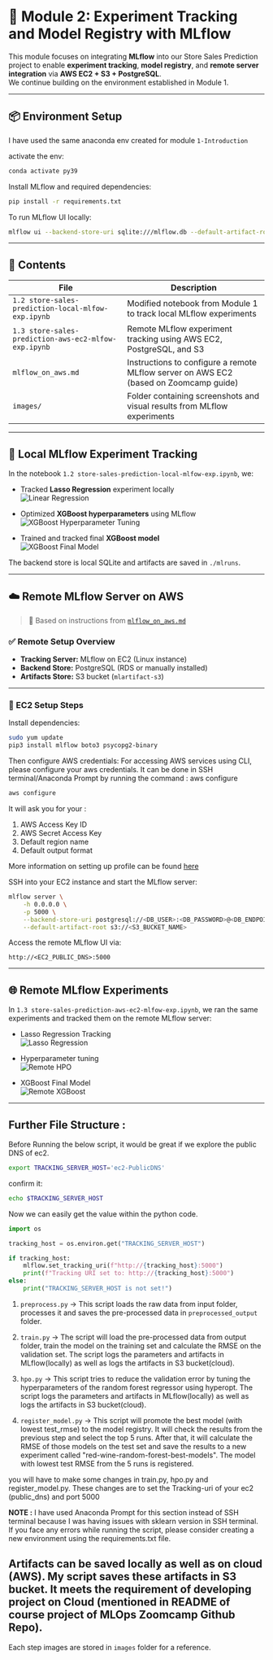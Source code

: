 # 🧪 Module 2: Experiment Tracking and Model Registry with MLflow

This module focuses on integrating **MLflow** into our Store Sales Prediction project to enable **experiment tracking**, **model registry**, and **remote server integration** via **AWS EC2 + S3 + PostgreSQL**.  
We continue building on the environment established in Module 1.

---

## 📦 Environment Setup

I have used the same anaconda env created for module `1-Introduction`

activate the env:
```bash
conda activate py39
```

Install MLflow and required dependencies:
```bash
pip install -r requirements.txt
```

To run MLflow UI locally:

```bash
mlflow ui --backend-store-uri sqlite:///mlflow.db --default-artifact-root ./mlruns
```

---

## 📘 Contents

| File | Description |
|------|-------------|
| `1.2 store-sales-prediction-local-mlfow-exp.ipynb` | Modified notebook from Module 1 to track local MLflow experiments |
| `1.3 store-sales-prediction-aws-ec2-mlfow-exp.ipynb` | Remote MLflow experiment tracking using AWS EC2, PostgreSQL, and S3 |
| `mlflow_on_aws.md` | Instructions to configure a remote MLflow server on AWS EC2 (based on Zoomcamp guide) |
| `images/` | Folder containing screenshots and visual results from MLflow experiments |

---

## 🧪 Local MLflow Experiment Tracking

In the notebook `1.2 store-sales-prediction-local-mlfow-exp.ipynb`, we:

- Tracked **Lasso Regression** experiment locally  
  ![Linear Regression](images/local_linear_regression.png)

- Optimized **XGBoost hyperparameters** using MLflow  
  ![XGBoost Hyperparameter Tuning](images/local_xgb_hpo.png)

- Trained and tracked final **XGBoost model**  
  ![XGBoost Final Model](images/local_xgb_final.png)

The backend store is local SQLite and artifacts are saved in `./mlruns`.

---

## ☁️ Remote MLflow Server on AWS

> 🔧 Based on instructions from [`mlflow_on_aws.md`](https://github.com/DataTalksClub/mlops-zoomcamp/blob/main/02-experiment-tracking/mlflow_on_aws.md)

### ✅ Remote Setup Overview

- **Tracking Server:** MLflow on EC2 (Linux instance)
- **Backend Store:** PostgreSQL (RDS or manually installed)
- **Artifacts Store:** S3 bucket (`mlartifact-s3`)

---

### 🔧 EC2 Setup Steps

Install dependencies:

```bash
sudo yum update
pip3 install mlflow boto3 psycopg2-binary
```

Then configure AWS credentials:
For accessing AWS services using CLI, please configure your aws credentials. It can be done in SSH terminal/Anaconda Prompt by running the command : aws configure

```bash
aws configure
```
It will ask you for your :

1. AWS Access Key ID
2. AWS Secret Access Key
3. Default region name
4. Default output format

More information on setting up profile can be found [here](https://docs.aws.amazon.com/cli/latest/userguide/cli-configure-profiles.html)

SSH into your EC2 instance and start the MLflow server:

```bash
mlflow server \
    -h 0.0.0.0 \
    -p 5000 \
    --backend-store-uri postgresql://<DB_USER>:<DB_PASSWORD>@<DB_ENDPOINT>:5432/<DB_NAME> \
    --default-artifact-root s3://<S3_BUCKET_NAME>
```

Access the remote MLflow UI via:

```
http://<EC2_PUBLIC_DNS>:5000
```

---

## 🌐 Remote MLflow Experiments

In `1.3 store-sales-prediction-aws-ec2-mlfow-exp.ipynb`, we ran the same experiments and tracked them on the remote MLflow server:

- Lasso Regression Tracking  
  ![Lasso Regression](images/remote_lasso_regression.png)

- Hyperparameter tuning  
  ![Remote HPO](images/remote_xgb_hpo.png)

- XGBoost Final Model  
  ![Remote XGBoost](images/remote_xgb_final.png)

---

## Further File Structure : 

Before Running the below script, it would be great if we explore the public DNS of ec2.

```bash
export TRACKING_SERVER_HOST='ec2-PublicDNS'
```

confirm it:

```bash
echo $TRACKING_SERVER_HOST
```
Now we can easily get the value within the python code.
```python
import os

tracking_host = os.environ.get("TRACKING_SERVER_HOST")

if tracking_host:
    mlflow.set_tracking_uri(f"http://{tracking_host}:5000")
    print(f"Tracking URI set to: http://{tracking_host}:5000")
else:
    print("TRACKING_SERVER_HOST is not set!")
```

1. `preprocess.py` -> This script loads the raw data from input folder, processes it and saves the pre-processed data in `preprocessed_output` folder.

2. `train.py` -> The script will load the pre-processed data from output folder, train the model on the training set and calculate the RMSE on the validation set. The script logs the parameters and artifacts in MLflow(locally) as well as logs the artifacts in S3 bucket(cloud).

3. `hpo.py` -> This script tries to reduce the validation error by tuning the hyperparameters of the random forest regressor using hyperopt. The script logs the parameters and artifacts in MLflow(locally) as well as logs the artifacts in S3 bucket(cloud).

4. `register_model.py` -> This script will promote the best model (with lowest test_rmse) to the model registry. It will check the results from the previous step and select the top 5 runs. After that, it will calculate the RMSE of those models on the test set and save the results to a new experiment called "red-wine-random-forest-best-models". The model with lowest test RMSE from the 5 runs is registered.

you will have to make some changes in train.py, hpo.py and register_model.py. These changes are to set the Tracking-uri of your ec2 (public_dns) and port 5000

**NOTE :** I have used Anaconda Prompt for this section instead of SSH terminal because I was having issues with sklearn version in SSH terminal. If you face any errors while running the script, please consider creating a new environment using the requirements.txt file.

**Artifacts can be saved locally as well as on cloud (AWS). My script saves these artifacts in S3 bucket. It meets the requirement of developing project on Cloud (mentioned in README of course project of MLOps Zoomcamp Github Repo).**
---
Each step images are stored in `images` folder for a reference.

```
